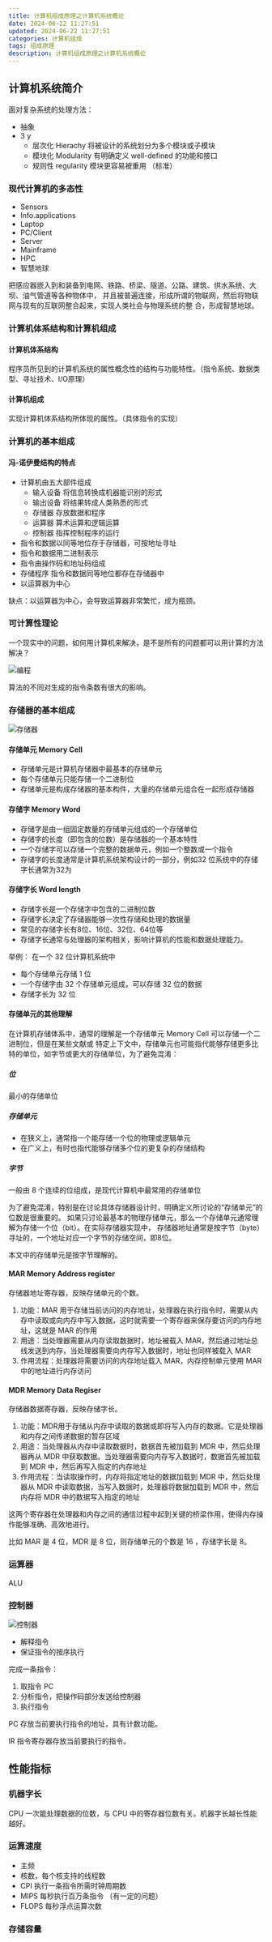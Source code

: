 ```yaml
---
title: 计算机组成原理之计算机系统概论
date: 2024-06-22 11:27:51
updated: 2024-06-22 11:27:51
categories: 计算机组成
tags: 组成原理
description: 计算机组成原理之计算机系统概论
---
```


## 计算机系统简介
面对复杂系统的处理方法：
- 抽象
- 3 y
  - 层次化 Hierachy 将被设计的系统划分为多个模块或子模块
  - 模块化 Modularity 有明确定义 well-defined 的功能和接口
  - 规则性 regularity 模块更容易被重用 （标准）
### 现代计算机的多态性
- Sensors
- Info.applications
- Laptop
- PC/Client
- Server
- Mainframe
- HPC
- 智慧地球

把感应器嵌入到和装备到电网、铁路、桥梁、隧道、公路、建筑、供水系统、大坝、油气管道等各种物体中，
并且被普遍连接，形成所谓的物联网，然后将物联网与现有的互联网整合起来，实现人类社会与物理系统的整
合，形成智慧地球。

### 计算机体系结构和计算机组成
#### 计算机体系结构
程序员所见到的计算机系统的属性概念性的结构与功能特性。（指令系统、数据类型、寻址技术、I/O原理）
#### 计算机组成
实现计算机体系结构所体现的属性。（具体指令的实现）

### 计算机的基本组成
#### 冯-诺伊曼结构的特点
- 计算机由五大部件组成
  - 输入设备 将信息转换成机器能识别的形式
  - 输出设备 将结果转成人类熟悉的形式
  - 存储器 存放数据和程序
  - 运算器 算术运算和逻辑运算
  - 控制器 指挥控制程序的运行
- 指令和数据以同等地位存于存储器，可按地址寻址
- 指令和数据用二进制表示
- 指令由操作码和地址码组成
- 存储程序 指令和数据同等地位都存在存储器中
- 以运算器为中心

缺点：以运算器为中心，会导致运算器非常繁忙，成为瓶颈。

### 可计算性理论
一个现实中的问题，如何用计算机来解决，是不是所有的问题都可以用计算的方法解决？

![编程](编程.png)

算法的不同对生成的指令条数有很大的影响。

### 存储器的基本组成
![存储器](存储器.png)

#### 存储单元 Memory Cell
- 存储单元是计算机存储器中最基本的存储单元
- 每个存储单元只能存储一个二进制位
- 存储单元是构成存储器的基本构件，大量的存储单元组合在一起形成存储器

#### 存储字 Memory Word
- 存储字是由一组固定数量的存储单元组成的一个存储单位
- 存储字的长度（即包含的位数）是存储器的一个基本特性
- 一个存储字可以存储一个完整的数据单元，例如一个整数或一个指令
- 存储字的长度通常是计算机系统架构设计的一部分，例如32 位系统中的存储字长通常为32为

#### 存储字长 Word length
- 存储字长是一个存储字中包含的二进制位数
- 存储字长决定了存储器能够一次性存储和处理的数据量
- 常见的存储字长有8位、16位、32位、64位等
- 存储字长通常与处理器的架构相关，影响计算机的性能和数据处理能力。

举例：
在一个 32 位计算机系统中
- 每个存储单元存储 1 位
- 一个存储字由 32 个存储单元组成，可以存储 32 位的数据
- 存储字长为 32 位

#### 存储单元的其他理解
在计算机存储体系中，通常的理解是一个存储单元 Memory Cell 可以存储一个二进制位，但是在某些文献或
特定上下文中，存储单元也可能指代能够存储更多比特的单位，如字节或更大的存储单位，为了避免混淆：
##### 位
最小的存储单位
##### 存储单元
- 在狭义上，通常指一个能存储一个位的物理或逻辑单元
- 在广义上，有时也指代能够存储多个位的更复杂的存储结构
##### 字节
一般由 8 个连续的位组成，是现代计算机中最常用的存储单位

为了避免混淆，特别是在讨论具体存储器设计时，明确定义所讨论的“存储单元”的位数是很重要的。
如果只讨论最基本的物理存储单元，那么一个存储单元通常理解为存储一个位（bit）。在实际存储器实现中，
存储器地址通常是按字节（byte）寻址的，一个地址对应一个字节的存储空间，即8位。

本文中的存储单元是按字节理解的。

#### MAR Memory Address register 
存储器地址寄存器，反映存储单元的个数。
1. 功能：MAR 用于存储当前访问的内存地址，处理器在执行指令时，需要从内存中读取或向内存中写入数据，这时就需要一个寄存器来保存要访问的内存地址，这就是 MAR 的作用
2. 用途：当处理器需要从内存读取数据时，地址被载入 MAR，然后通过地址总线发送到内存，当处理器需要向内存写入数据时，地址也同样被载入 MAR
3. 作用流程：处理器将需要访问的内存地址载入 MAR，内存控制单元使用 MAR 中的地址进行内存访问

#### MDR Memory Data Regiser
存储器数据寄存器，反映存储字长。
1. 功能：MDR用于存储从内存中读取的数据或即将写入内存的数据。它是处理器和内存之间传递数据的暂存区域
2. 用途：当处理器从内存中读取数据时，数据首先被加载到 MDR 中，然后处理器再从 MDR 中获取数据。当处理器需要向内存写入数据时，数据首先被加载到 MDR 中，然后再写入指定的内存地址
3. 作用流程：当读取操作时，内存将指定地址的数据加载到 MDR 中，然后处理器从 MDR 中读取数据，当写入数据时，处理器将数据加载到 MDR 中，然后内存将 MDR 中的数据写入指定的地址

这两个寄存器在处理器和内存之间的通信过程中起到关键的桥梁作用，使得内存操作能够准确、高效地进行。

比如 MAR 是 4 位，MDR 是 8 位，则存储单元的个数是 16 ，存储字长是 8。

### 运算器
ALU 

### 控制器
![控制器](控制器.png)
- 解释指令
- 保证指令的按序执行

完成一条指令：
1. 取指令  PC
2. 分析指令，把操作码部分发送给控制器
3. 执行指令

PC 存放当前要执行指令的地址，具有计数功能。

IR 指令寄存器存放当前要执行的指令。

## 性能指标
### 机器字长
CPU 一次能处理数据的位数，与 CPU 中的寄存器位数有关。机器字长越长性能越好。 
### 运算速度
- 主频
- 核数，每个核支持的线程数
- CPI 执行一条指令所需时钟周期数
- MIPS 每秒执行百万条指令 （有一定的问题）
- FLOPS 每秒浮点运算次数
### 存储容量
